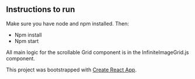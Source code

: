 ## Instructions to run

Make sure you have node and npm installed. Then:
* Npm install
* Npm start

All main logic for the scrollable Grid component is in the InfiniteImageGrid.js component.

This project was bootstrapped with [Create React App](https://github.com/facebook/create-react-app).

